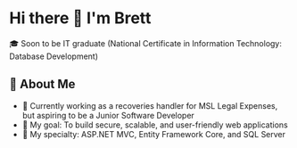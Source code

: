 # Hi there 👋 I'm Brett

🎓 Soon to be IT graduate (National Certificate in Information Technology: Database Development)

## 🚀 About Me
- 💼 Currently working as a recoveries handler for MSL Legal Expenses, but aspiring to be a Junior Software Developer
- 🎯 My goal: To build secure, scalable, and user-friendly web applications
- 🧠 My specialty: ASP.NET MVC, Entity Framework Core, and SQL Server
